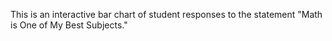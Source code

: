 This is an interactive bar chart of student responses to the statement "Math is One of My Best Subjects."